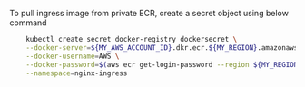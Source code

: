 
To pull ingress image from private ECR, create a secret object using below command
```bash
    kubectl create secret docker-registry dockersecret \
    --docker-server=${MY_AWS_ACCOUNT_ID}.dkr.ecr.${MY_REGION}.amazonaws.com \
    --docker-username=AWS \
    --docker-password=$(aws ecr get-login-password --region ${MY_REGION}) \
    --namespace=nginx-ingress
```